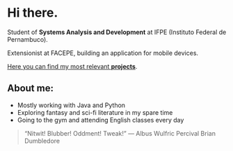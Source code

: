 # Hi there.
Student of **Systems Analysis and Development** at IFPE (Instituto Federal de Pernambuco).

Extensionist at FACEPE, building an application for mobile devices.

[Here you can find my most relevant **projects**](https://github.com/kvsbarbosa/recruiter.md).
## **About me:**
* Mostly working with Java and Python
* Exploring fantasy and sci-fi literature in my spare time
* Going to the gym and attending English classes every day
> “Nitwit! Blubber! Oddment! Tweak!”
― Albus Wulfric Percival Brian Dumbledore
